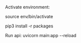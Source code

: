 Activate environment:

source env/bin/activate

pip3 install -r packages

Run api:
uvicorn main:app --reload